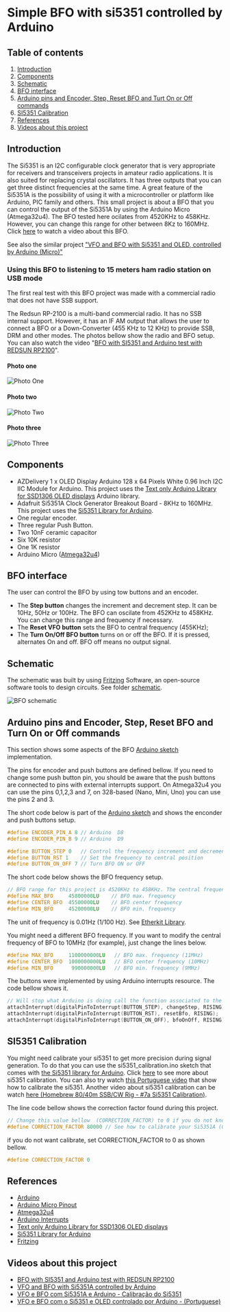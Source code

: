 # Simple BFO with si5351 controlled by Arduino

## Table of contents

1. [Introduction](https://github.com/pu2clr/BFO#introduction)
1. [Components](https://github.com/pu2clr/BFO#components)
1. [Schematic](https://github.com/pu2clr/BFO#this-bfo-interface)
1. [BFO interface](https://github.com/pu2clr/BFO#bfo-interface)
1. [Arduino pins and  Encoder, Step, Reset BFO and Turt On or Off commands](https://github.com/pu2clr/BFO#arduino-pins-and--encoder-step-reset-bfo-and-turn-on-or-off-commands)
1. [SI5351 Calibration](https://github.com/pu2clr/BFO#si5351-calibration)
1. [References](https://github.com/pu2clr/BFO#references)
1. [Videos about this project](https://github.com/pu2clr/BFO#videos-about-this-project)


## Introduction

The Si5351 is an I2C configurable clock generator that is very appropriate for receivers and transceivers projects in amateur radio applications. It is also suited for replacing crystal oscillators. It has three outputs that you can get three distinct frequencies at the same time. A great feature of the Si5351A is the possibility of using it with a microcontroller or platform like Arduino, PIC family and others. This small project is about a BFO that you can control the output of the Si5351A by using the Arduino Micro (Atmega32u4).  The BFO tested here ocilates from 4520KHz to 458KHz. However, you can change this range for other between 8Kz to 160MHz. Click [here](https://youtu.be/AG9XZ8bdaNM) to watch a video about this BFO.

See also the similar project ["VFO and BFO with Si5351 and OLED,  controlled by Arduino (Micro)"](https://github.com/pu2clr/VFO_BFO_OLED_ARDUINO) 


### Using this BFO to listening to 15 meters ham radio station on USB mode

The first real test with this BFO project was made with a commercial radio that does not have SSB support. 

The Redsun RP-2100 is a multi-band commercial radio. It has no SSB internal support. However, it has an IF AM output that allows the user to connect a BFO or a Down-Converter (455 KHz to 12 KHz) to provide SSB, DRM and other modes. The photos bellow show the radio and BFO setup. You can also watch the video "[BFO with SI5351 and Arduino test with REDSUN RP2100](https://youtu.be/AG9XZ8bdaNM)".

#### Photo one
![Photo One](/images/BFO_01.png)

#### Photo two
![Photo Two](/images/BFO_02.png)

#### Photo three
![Photo Three](/images/BFO_03.png)



## Components

- AZDelivery 1 x OLED Display Arduino 128 x 64 Pixels White 0.96 Inch I2C IIC Module for Arduino. This project uses the [Text only Arduino Library for SSD1306 OLED displays](https://github.com/greiman/SSD1306Ascii) Arduino library.
- Adafruit Si5351A Clock Generator Breakout Board - 8KHz to 160MHz. This project uses the [Si5351 Library for Arduino](https://github.com/etherkit/Si5351Arduino).
- One regular encoder.
- Three regular Push Button.
- Two 10nF ceramic capacitor
- Six 10K resistor
- One 1K resistor  
- Arduino Micro ([Atmega32u4](https://www.microchip.com/wwwproducts/en/ATmega32u4))

## BFO interface

The user can control the BFO  by using tow buttons and an encoder. 

- The __Step button__ changes the increment and decrement step. It can be 10Hz, 50Hz or 100Hz. The BFO can oscilate from 452KHz to 458KHz. You can change this range and frequency if necessary. 
- The __Reset VFO button__ sets the  BFO to central frequency (455KHz);
- The __Turn On/Off BFO button__  turns on or off the BFO. If it is pressed, alternates On and off. BFO off means no output signal.   

## Schematic

The schematic was built by using [Fritzing](http://fritzing.org/home/) Software, an open-source software tools to design circuits. See folder [schematic](https://github.com/pu2clr/BFO/tree/master/schematic).

 <img src="https://github.com/pu2clr/BFO/blob/master/schematic/bfo_schematic.png" alt="BFO schematic">


## Arduino pins and  Encoder, Step, Reset BFO and Turn On or Off commands

This section shows some aspects of the BFO [Arduino sketch](https://github.com/pu2clr/BFO/blob/master/source/si5351_bfo.ino) implementation. 

The pins for encoder and push buttons are defined bellow. If you need to change some push button pin, you should be aware that the push buttons are connected to  pins with external interrupts support. On Atmega32u4 you can use the pins 0,1,2,3 and 7, on 328-based (Nano, Mini, Uno) you can use the pins 2 and 3.

The short code below is part of the [Arduino sketch](https://github.com/pu2clr/BFO/blob/master/source/si5351_bfo.ino) and shows the enconder and push buttons setup.

```cpp
#define ENCODER_PIN_A 8 // Arduino  D8
#define ENCODER_PIN_B 9 // Arduino  D9

#define BUTTON_STEP 0   // Control the frequency increment and decrement
#define BUTTON_RST 1    // Set the frequency to central position
#define BUTTON_ON_OFF 7 // Turn BFO ON or OFF
```


The short code below shows the BFO frequency setup.

```cpp
// BFO range for this project is 4520KHz to 458KHz. The central frequency is 455KHz. 
#define MAX_BFO     45800000LU    // BFO max. frequency
#define CENTER_BFO  45500000LU    // BFO center frequency
#define MIN_BFO     45200000LU    // BFO min. frequency
```

The unit of frequency is 0.01Hz (1/100 Hz). See [Etherkit Library](https://github.com/etherkit/Si5351Arduino). 

You might need a different BFO frequency. If you want to modify the central frequency of BFO to 10MHz (for example), just change the lines below.

```cpp
#define MAX_BFO     1100000000LU   // BFO max. frequency (11MHz)
#define CENTER_BFO  1000000000LU   // BFO center frequency (10MHz)
#define MIN_BFO      990000000LU   // BFO min. frequency (9MHz)
```

The buttons were implemented by using Arduino interrupts resource. The code bellow shows it. 

```cpp
// Will stop what Arduino is doing call the function associated to the button
attachInterrupt(digitalPinToInterrupt(BUTTON_STEP), changeStep, RISING); // whenever the BUTTON_STEP is pressed call changeStep
attachInterrupt(digitalPinToInterrupt(BUTTON_RST), resetBfo, RISING);    // whenever the BUTTON_RST is pressed  call resetBfo
attachInterrupt(digitalPinToInterrupt(BUTTON_ON_OFF), bfoOnOff, RISING); // whenever the BUTTON_ON_OFF is pressed  call bfoOnOff
```

## SI5351 Calibration

You might need calibrate your si5351 to get more precision during signal generation. To do that you can use the si5351_calibration.ino sketch that comes with [the Si5351 library for Arduino](https://github.com/etherkit/Si5351Arduino). Click [here](https://github.com/etherkit/Si5351Arduino#calibration) to see more about si5351 calibration. You can also try watch [this Portuguese video](https://youtu.be/BJ83uvDcfIo) that show how to calibrate the si5351. Another video about si5351 calibration can be watch [here (Homebrew 80/40m SSB/CW Rig - #7a Si5351 Calibration)](https://youtu.be/fJ_3z2IAjKg).

The line code bellow shows the correction factor found during this project. 

```cpp
// Change this value bellow  (CORRECTION_FACTOR) to 0 if you do not know the correction factor of your Si5351A.
#define CORRECTION_FACTOR 80000 // See how to calibrate your Si5351A (0 if you do not want).
```

if you do not want calibrate, set CORRECTION_FACTOR to 0 as shown bellow. 

```cpp
#define CORRECTION_FACTOR 0 
```



## References

- [Arduino](https://www.arduino.cc)
- [Arduino Micro Pinout](http://pinoutguide.com/Electronics/arduino_micro_pinout.shtml)
- [Atmega32u4](https://www.microchip.com/wwwproducts/en/ATmega32u4)
- [Arduino Interrupts](https://www.arduino.cc/reference/en/language/functions/interrupts/interrupts/)
- [Text only Arduino Library for SSD1306 OLED displays](https://github.com/greiman/SSD1306Ascii)
- [Si5351 Library for Arduino](https://github.com/etherkit/Si5351Arduino)
- [Fritzing](http://fritzing.org/home/)


## Videos about this project
- [BFO with SI5351 and Arduino test with REDSUN RP2100](https://youtu.be/AG9XZ8bdaNM)
- [VFO and BFO with Si5351A controlled by Arduino](https://youtu.be/pFDvcIk5EAk)
- [VFO e BFO com Si5351A e Arduino - Calibração do Si5351](https://youtu.be/BJ83uvDcfIo)
- [VFO e BFO com o Si5351 e OLED controlado por Arduino - (Portuguese)](https://youtu.be/0sGL2KpOJH4)


